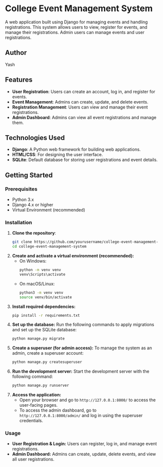 # College Event Management System

A web application built using Django for managing events and handling registrations. This system allows users to view, register for events, and manage their registrations. Admin users can manage events and user registrations.

## Author

Yash

## Features

- **User Registration**: Users can create an account, log in, and register for events.
- **Event Management**: Admins can create, update, and delete events.
- **Registration Management**: Users can view and manage their event registrations.
- **Admin Dashboard**: Admins can view all event registrations and manage them.

## Technologies Used

- **Django**: A Python web framework for building web applications.
- **HTML/CSS**: For designing the user interface.
- **SQLite**: Default database for storing user registrations and event details.

## Getting Started

### Prerequisites

- Python 3.x
- Django 4.x or higher
- Virtual Environment (recommended)

### Installation

1. **Clone the repository**:
   ```bash
   git clone https://github.com/yourusername/college-event-management-system.git
   cd college-event-management-system
2. **Create and activate a virtual environment (recommended):**
   - On Windows:
     ```bash
     python -m venv venv
     venv\Scripts\activate
     ```
   - On macOS/Linux:
     ```bash
     python3 -m venv venv
     source venv/bin/activate
     ```
3. **Install required dependencies:**
   ```bash
   pip install -r requirements.txt
4. **Set up the database:**
   Run the following commands to apply migrations and set up the SQLite database:
   ```bash
   python manage.py migrate
5. **Create a superuser (for admin access):**
   To manage the system as an admin, create a superuser account:
   ```bash
   python manage.py createsuperuser
6. **Run the development server:**
   Start the development server with the following command:
   ```bash
   python manage.py runserver
7. **Access the application:**
   - Open your browser and go to `http://127.0.0.1:8000/` to access the user-facing pages.
   - To access the admin dashboard, go to `http://127.0.0.1:8000/admin/` and log in using the superuser credentials.

### Usage
- **User Registration & Login:** Users can register, log in, and manage event registrations.
- **Admin Dashboard:** Admins can create, update, delete events, and view all user registrations.
